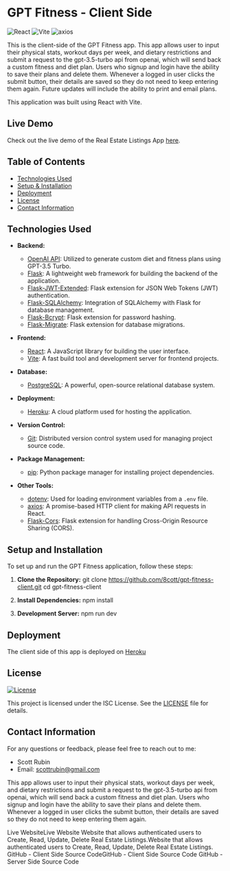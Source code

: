 # GPT Fitness - Client Side
![React](https://img.shields.io/badge/React-18.2.0-61DAFB?style=for-the-badge&logo=react&logoColor=white)
![Vite](https://img.shields.io/badge/vite-4.4.5-646CFF?style=for-the-badge&logo=vite&logoColor=white)
![axios](https://img.shields.io/badge/axios-1.5.0-0769AD?style=for-the-badge&logo=axios&logoColor=white)


This is the client-side of the GPT Fitness app. This app allows user to input their physical stats, workout days per week, and dietary restrictions and submit a request to the gpt-3.5-turbo api from openai, which will send back a custom fitness and diet plan. Users who signup and login have the ability to save their plans and delete them. Whenever a logged in user clicks the submit button, their details are saved so they do not need to keep entering them again.
Future updates will include the ability to print and email plans.

This application was built using React with Vite.

## Live Demo
Check out the live demo of the Real Estate Listings App [here](https://www.gptfitnessapp.com/).

## Table of Contents
- [Technologies Used](#technologies-used)
- [Setup & Installation](#installation)
- [Deployment](#deployment)
- [License](#license)
- [Contact Information](#contact-information)

## Technologies Used

- **Backend:**
  - [OpenAI API](https://beta.openai.com/docs/): Utilized to generate custom diet and fitness plans using GPT-3.5 Turbo.
  - [Flask](https://flask.palletsprojects.com/): A lightweight web framework for building the backend of the application.
  - [Flask-JWT-Extended](https://flask-jwt-extended.readthedocs.io/): Flask extension for JSON Web Tokens (JWT) authentication.
  - [Flask-SQLAlchemy](https://flask-sqlalchemy.palletsprojects.com/): Integration of SQLAlchemy with Flask for database management.
  - [Flask-Bcrypt](https://flask-bcrypt.readthedocs.io/): Flask extension for password hashing.
  - [Flask-Migrate](https://flask-migrate.readthedocs.io/): Flask extension for database migrations.
  
- **Frontend:**
  - [React](https://reactjs.org/): A JavaScript library for building the user interface.
  - [Vite](https://vitejs.dev/): A fast build tool and development server for frontend projects.
  
- **Database:**
  - [PostgreSQL](https://www.postgresql.org/): A powerful, open-source relational database system.

- **Deployment:**
  - [Heroku](https://www.heroku.com/): A cloud platform used for hosting the application.

- **Version Control:**
  - [Git](https://git-scm.com/): Distributed version control system used for managing project source code.

- **Package Management:**
  - [pip](https://pip.pypa.io/en/stable/): Python package manager for installing project dependencies.
  
- **Other Tools:**
  - [dotenv](https://pypi.org/project/python-dotenv/): Used for loading environment variables from a `.env` file.
  - [axios](https://axios-http.com/): A promise-based HTTP client for making API requests in React.
  - [Flask-Cors](https://flask-cors.readthedocs.io/): Flask extension for handling Cross-Origin Resource Sharing (CORS).

## Setup and Installation

To set up and run the GPT Fitness application, follow these steps:

1. **Clone the Repository:**
   git clone <https://github.com/8cott/gpt-fitness-client.git>
   cd gpt-fitness-client

2. **Install Dependencies:**
npm install

3. **Development Server:**
npm run dev

## Deployment
The client side of this app is deployed on [Heroku](https://gpt-fitness-server-5c53c1ab4ccd.herokuapp.com/)

## License
[![License](https://img.shields.io/badge/License-MIT-blue.svg)](https://opensource.org/licenses/MIT)

This project is licensed under the ISC License. See the [LICENSE](LICENSE) file for details.

## Contact Information
For any questions or feedback, please feel free to reach out to me:
- Scott Rubin
- Email: scottrubin@gmail.com



This app allows user to input their physical stats, workout days per week, and dietary restrictions and submit a request to the gpt-3.5-turbo api from openai, which will send back a custom fitness and diet plan. Users who signup and login have the ability to save their plans and delete them. Whenever a logged in user clicks the submit button, their details are saved so they do not need to keep entering them again.


Live WebsiteLive Website
Website that allows authenticated users to Create, Read, Update, Delete Real Estate Listings.Website that allows authenticated users to Create, Read, Update, Delete Real Estate Listings.
GitHub - Client Side Source CodeGitHub - Client Side Source Code
GitHub - Server Side Source Code